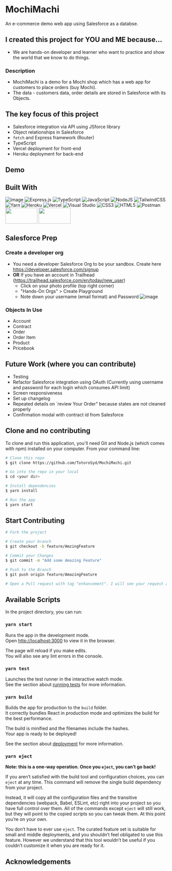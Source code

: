 # MochiMachi 
An e-commerce demo web app using Salesforce as a databse.
## I created this project for YOU and ME because...
- We are hands-on developer and learner who want to practice and show the world that we know to do things.
### Description
- MochiMachi is a demo for a Mochi shop which has a web app for customers to place orders (buy Mochi). 
- The data - customers data, order details are stored in Salesforce with its Objects.
## The key focus of this project
  + Salesforce integration via API using JSforce library 
  + Object relationships in Salesforce
  + `fetch` and Express framework (Router)
  + TypeScript
  + Vercel deployment for front-end
  + Heroku deployment for back-end
## Demo
## Built With
![image](https://user-images.githubusercontent.com/61923601/179989333-c1e3df95-8b07-4083-be1c-266cee383764.png)
![Express.js](https://img.shields.io/badge/express.js-%23404d59.svg?style=for-the-badge&logo=express&logoColor=%2361DAFB)
![TypeScript](https://img.shields.io/badge/typescript-%23007ACC.svg?style=for-the-badge&logo=typescript&logoColor=white)
![JavaScript](https://img.shields.io/badge/javascript-%23323330.svg?style=for-the-badge&logo=javascript&logoColor=%23F7DF1E)
![NodeJS](https://img.shields.io/badge/node.js-6DA55F?style=for-the-badge&logo=node.js&logoColor=white)
![TailwindCSS](https://img.shields.io/badge/tailwindcss-%2338B2AC.svg?style=for-the-badge&logo=tailwind-css&logoColor=white)
![Yarn](https://img.shields.io/badge/yarn-%232C8EBB.svg?style=for-the-badge&logo=yarn&logoColor=white)
![Heroku](https://img.shields.io/badge/heroku-%23430098.svg?style=for-the-badge&logo=heroku&logoColor=white)
![Vercel](https://img.shields.io/badge/vercel-%23000000.svg?style=for-the-badge&logo=vercel&logoColor=white)
![Visual Studio](https://img.shields.io/badge/Visual%20Studio-5C2D91.svg?style=for-the-badge&logo=visual-studio&logoColor=white)
![CSS3](https://img.shields.io/badge/css3-%231572B6.svg?style=for-the-badge&logo=css3&logoColor=white)
![HTML5](https://img.shields.io/badge/html5-%23E34F26.svg?style=for-the-badge&logo=html5&logoColor=white)
![Postman](https://img.shields.io/badge/Postman-FF6C37?style=for-the-badge&logo=postman&logoColor=white)
<img src="https://jsforce.github.io/images/jsforce-logo-trans.png" width="100" height="50">
<img src="https://camo.githubusercontent.com/ad3547ec57ee5877eef636f40cd104da8bbc39f4fa2acb9697d2c55663311b1f/68747470733a2f2f6c6f67696e2e73616c6573666f7263652e636f6d2f696d672f6c6f676f3139302e706e67" width="100" height="50">
## Salesforce Prep
### Create a developer org 
- You need a developer Salesforce Org to be your sandbox. Create here https://developer.salesforce.com/signup
- **OR** If you have an account in Trailhead (https://trailhead.salesforce.com/en/today/new_user)
   - Click on your photo profile (top right corner)
   - "Hands-On Orgs" > Create Playground
   - Note down your username (email format) and Password
 ![image](https://user-images.githubusercontent.com/61923601/180001516-b461c169-0ff9-40e9-ab9f-03b9bd76b7c0.png)
### Objects In Use
- Account
- Contract
- Order
- Order Item
- Product
- Pricebook
## Future Work (where you can contribute)
- Testing
- Refactor Salesforce integration using OAuth (Currently using username and password for each login which consumes API limit)
- Screen responsiveness
- Set up changelog
- Repeated details on `review Your Order" because states are not cleaned properly
- Confirmation modal with contract id from Salesforce

## Clone and no contributing
To clone and run this application, you'll need Git and Node.js (which comes with npm) installed on your computer. From your command line:
```bash
# Clone this repo
$ git clone https://github.com/TotoroSyd/MochiMachi.git

# Go into the repo in your local
$ cd <your dir>

# Install dependencies
$ yarn install

# Run the app
$ yarn start
```
## Start Contributing
```bash
# Fork the project

# Create your branch 
$ git checkout -b feature/AmzingFeature

# Commit your Changes 
$ git commit -m "Add some Amazing Feature"

# Push to the Branch
$ git push origin feature/AmazingFeature

# Open a Pull request with tag "enhancement". I will see your request and I will review to merge.
```
## Available Scripts

In the project directory, you can run:

### `yarn start`

Runs the app in the development mode.\
Open [http://localhost:3000](http://localhost:3000) to view it in the browser.

The page will reload if you make edits.\
You will also see any lint errors in the console.

### `yarn test`

Launches the test runner in the interactive watch mode.\
See the section about [running tests](https://facebook.github.io/create-react-app/docs/running-tests) for more information.

### `yarn build`

Builds the app for production to the `build` folder.\
It correctly bundles React in production mode and optimizes the build for the best performance.

The build is minified and the filenames include the hashes.\
Your app is ready to be deployed!

See the section about [deployment](https://facebook.github.io/create-react-app/docs/deployment) for more information.

### `yarn eject`

**Note: this is a one-way operation. Once you `eject`, you can’t go back!**

If you aren’t satisfied with the build tool and configuration choices, you can `eject` at any time. This command will remove the single build dependency from your project.

Instead, it will copy all the configuration files and the transitive dependencies (webpack, Babel, ESLint, etc) right into your project so you have full control over them. All of the commands except `eject` will still work, but they will point to the copied scripts so you can tweak them. At this point you’re on your own.

You don’t have to ever use `eject`. The curated feature set is suitable for small and middle deployments, and you shouldn’t feel obligated to use this feature. However we understand that this tool wouldn’t be useful if you couldn’t customize it when you are ready for it.
## Acknowledgements

